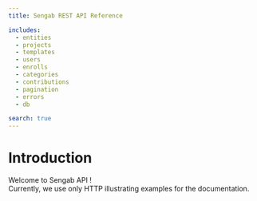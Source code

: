 ```yaml
---
title: Sengab REST API Reference

includes:
  - entities
  - projects
  - templates
  - users
  - enrolls
  - categories
  - contributions
  - pagination
  - errors
  - db

search: true
---
```


# Introduction

Welcome to Sengab API !
<br>Currently, we use only HTTP illustrating examples for the documentation.
